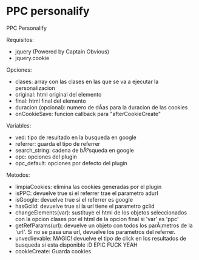 PPC personalify
===============

PPC Personalify

Requisitos:
- jquery (Powered by Captain Obvious)
- jquery.cookie
	
Opciones:
- clases:				array con las clases en las que se va a ejecutar la personalizacion
- original:				html original del elemento
- final:				html final del elemento
- duracion (opcional):	numero de dÃ­as para la duracion de las cookies
- onCookieSave:			funcion callback para "afterCookieCreate"

Variables:
- ved:					tipo de resultado en la busqueda en google
- referrer:				guarda el tipo de referrer
- search_string:		cadena de bÃºsqueda en google
- opc:					opciones del plugin
- opc_default:			opciones por defecto del plugin
	
Metodos:
- limpiaCookies:		elimina las cookies generadas por el plugin
- isPPC:				devuelve true si el referrer trae el parametro adurl
- isGoogle:				devuelve true si el referrer es google
- hasGclid:				devuelve true si la url tiene el parametro gclid
- changeElements(var):	sustituye el html de los objetos seleccionados con la opcion clases por el html de la opcion final si 'var' es 'ppc'
- getRefParams(url):	devuelve un objeto con todos los parÃ¡metros de la 'url'. Si no se pasa una url, devuelve los parametros del referrer.
- unvedlievable:		MAGIC! devuelve el tipo de click en los resultados de busqueda si esta disponible :D EPIC FUCK YEAH
- cookieCreate:			Guarda cookies
